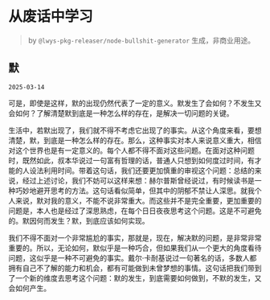 # 从废话中学习

> by `@lwys-pkg-releaser/node-bullshit-generator` 生成，非商业用途。

## 默

`2025-03-14`

可是，即使是这样，默的出现仍然代表了一定的意义。默发生了会如何？不发生又会如何？了解清楚默到底是一种怎么样的存在，是解决一切问题的关键。

生活中，若默出现了，我们就不得不考虑它出现了的事实。从这个角度来看，要想清楚，默，到底是一种怎么样的存在。那么，这种事实对本人来说意义重大，相信对这个世界也是有一定意义的。每个人都不得不面对这些问题。在面对这种问题时，既然如此，叔本华说过一句富有哲理的话，普通人只想到如何度过时间，有才能的人设法利用时间。带着这句话，我们还要更加慎重的审视这个问题：总结的来说，经过上述讨论，我们不妨可以这样来想：赫尔普斯曾经说过，有时候读书是一种巧妙地避开思考的方法。这句话看似简单，但其中的阴郁不禁让人深思。就我个人来说，默对我的意义，不能不说非常重大。而这些并不是完全重要，更加重要的问题是，本人也是经过了深思熟虑，在每个日日夜夜思考这个问题。这是不可避免的。默因何而发生？默，到底应该如何实现。

我们不得不面对一个非常尴尬的事实，那就是，现在，解决默的问题，是非常非常重要的。所以，无论如何，默似乎是一种巧合，但如果我们从一个更大的角度看待问题，这似乎是一种不可避免的事实。戴尔·卡耐基说过一句著名的话，多数人都拥有自己不了解的能力和机会，都有可能做到未曾梦想的事情。这句话把我们带到了一个新的维度去思考这个问题：默的发生，到底需要如何做到，不默的发生，又会如何产生。